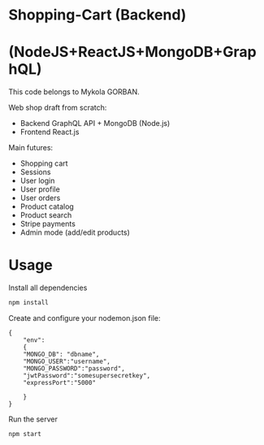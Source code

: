 # Shopping-Cart (Backend)
# (NodeJS+ReactJS+MongoDB+GraphQL)
This code belongs to Mykola GORBAN.

Web shop draft from scratch:
- Backend GraphQL API + MongoDB (Node.js)
- Frontend React.js

Main futures:

- Shopping cart
- Sessions
- User login
- User profile
- User orders
- Product catalog
- Product search
- Stripe payments
- Admin mode (add/edit products)

# Usage
Install all dependencies
```sh
npm install
```
Create and configure your nodemon.json file:
```
{
    "env":
    { 
    "MONGO_DB": "dbname",
    "MONGO_USER":"username",
    "MONGO_PASSWORD":"password",
    "jwtPassword":"somesupersecretkey",
    "expressPort":"5000"

    }
}
```

Run the server
```sh
npm start
```